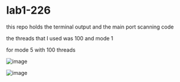 # lab1-226

this repo holds the terminal output and the main port scanning code

the threads that I used was 100 and mode 1

for mode 5 with 100 threads

![image](https://github.com/user-attachments/assets/5ac80d98-7ee6-4e37-9607-2431ed4634df)

![image](https://github.com/user-attachments/assets/e5d45daa-1f67-49e9-9f6a-37658b602976)


